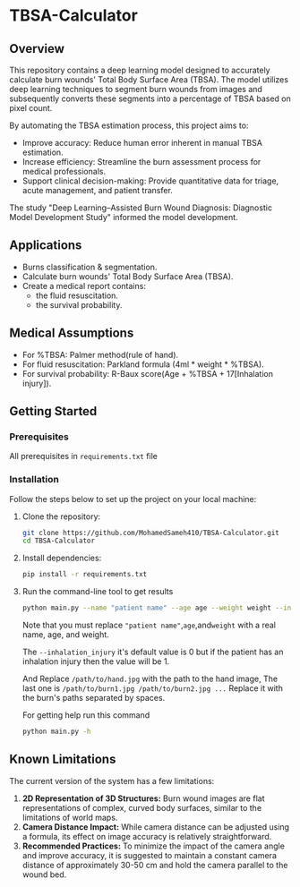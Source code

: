 # TBSA-Calculator
## Overview
This repository contains a deep learning model designed to accurately calculate burn wounds' Total Body Surface Area (TBSA). The model utilizes deep learning techniques to segment burn wounds from images and subsequently converts these segments into a percentage of TBSA based on pixel count.

By automating the TBSA estimation process, this project aims to:

* Improve accuracy: Reduce human error inherent in manual TBSA estimation.
* Increase efficiency: Streamline the burn assessment process for medical professionals.
* Support clinical decision-making: Provide quantitative data for triage, acute management, and patient transfer.

The study "Deep Learning–Assisted Burn Wound Diagnosis: Diagnostic Model Development Study" informed the model development.

## Applications
* Burns classification & segmentation.
* Calculate burn wounds' Total Body Surface Area (TBSA).
* Create a medical report contains:
  * the fluid resuscitation.
  * the survival probability.

## Medical Assumptions
* For %TBSA: Palmer method(rule of hand).
* For fluid resuscitation: Parkland formula (4ml * weight * %TBSA).
* For survival probability: R-Baux score(Age + %TBSA + 17[Inhalation injury]).

## Getting Started

### Prerequisites
All prerequisites in `requirements.txt` file

### Installation
Follow the steps below to set up the project on your local machine:
1. Clone the repository:
   
   ```bash
   git clone https://github.com/MohamedSameh410/TBSA-Calculator.git
   cd TBSA-Calculator
   ```
2. Install dependencies:
   
   ```bash
   pip install -r requirements.txt
   ```
3. Run the command-line tool to get results

   ```bash
   python main.py --name "patient name" --age age --weight weight --inhalation_injury 0 --hand_image /path/to/hand.jpg --burn_images /path/to/burn1.jpg /path/to/burn2.jpg ...
   ```
   Note that you must replace `"patient name"`,`age`,and`weight` with a real name, age, and weight.

   The `--inhalation_injury` it's default value is 0 but if the patient has an inhalation injury then the value will be      1.
   
   And Replace `/path/to/hand.jpg` with the path to the hand image, The last one is `/path/to/burn1.jpg /path/to/burn2.jpg ...` Replace it with the burn's paths separated by spaces.

   For getting help run this command
   ```bash
   python main.py -h
   ```
## Known Limitations
The current version of the system has a few limitations:
  1. **2D Representation of 3D Structures:** Burn wound images are flat representations of complex, curved body surfaces, similar to the limitations of world maps.
  2. **Camera Distance Impact:** While camera distance can be adjusted using a formula, its effect on image accuracy is relatively straightforward.
  3. **Recommended Practices:** To minimize the impact of the camera angle and improve accuracy, it is suggested to maintain a constant camera distance of approximately 30-50 cm and hold the camera parallel to the wound bed.
     
